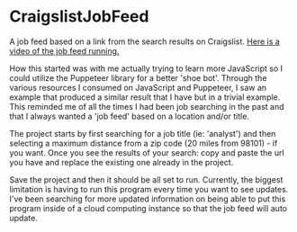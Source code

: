 # CraigslistJobFeed
A job feed based on a link from the search results on Craigslist.
[Here is a video of the job feed running.](https://youtu.be/C0OFysoDm7A)

How this started was with me actually trying to learn more JavaScript so I could utilize the Puppeteer library for a better 'shoe bot'.
Through the various resources I consumed on JavaScript and Puppeteer, I saw an example that produced a similar result that I have but in a trivial example.
This reminded me of all the times I had been job searching in the past and that I always wanted a 'job feed' based on a location and/or title.

The project starts by first searching for a job title (ie: 'analyst') and then selecting a maximum distance from a zip code (20 miles from 98101) - if you want.
Once you see the results of your search: copy and paste the url you have and replace the existing one already in the project.

Save the project and then it should be all set to run. Currently, the biggest limitation is having to run this program every time you want to see updates. I've been searching for more updated information on being able to put this program inside of a cloud computing instance so that the job feed will auto update.
